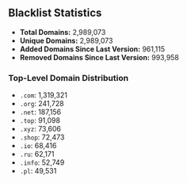 ## Blacklist Statistics

- **Total Domains:** 2,989,073
- **Unique Domains:** 2,989,073
- **Added Domains Since Last Version:** 961,115
- **Removed Domains Since Last Version:** 993,958

### Top-Level Domain Distribution

-  `.com`: 1,319,321
-  `.org`: 241,728
-  `.net`: 187,156
-  `.top`: 91,098
-  `.xyz`: 73,606
-  `.shop`: 72,473
-  `.io`: 68,416
-  `.ru`: 62,171
-  `.info`: 52,749
-  `.pl`: 49,531

